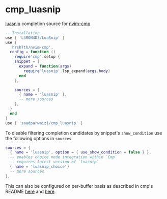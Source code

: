 # cmp_luasnip

[luasnip](https://github.com/L3MON4D3/LuaSnip) completion source for [nvim-cmp](https://github.com/hrsh7th/nvim-cmp)

```lua
-- Installation
use { 'L3MON4D3/LuaSnip' }
use {
  'hrsh7th/nvim-cmp',
  config = function ()
    require'cmp'.setup {
    snippet = {
      expand = function(args)
        require'luasnip'.lsp_expand(args.body)
      end
    },

    sources = {
      { name = 'luasnip' },
      -- more sources
    },
  }
  end
}
use { 'saadparwaiz1/cmp_luasnip' }
```

To disable filtering completion candidates by snippet's `show_condition`
use the following options in `sources`:

```lua
sources = {
  { name = 'luasnip', option = { use_show_condition = false } },
  -- enables choice node integration within `Cmp`
  -- requires latest version of `luasnip`
  { name = 'luasnip_choice'}
  -- more sources
},
```

This can also be configured on per-buffer basis as described in cmp's README
[here](https://github.com/hrsh7th/nvim-cmp#how-to-disable-nvim-cmp-on-the-specific-buffer)
and [here](https://github.com/hrsh7th/nvim-cmp#sources-type-tablecmpsourceconfig).
